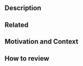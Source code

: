 <!--- Provide a general summary of your changes in the Title above -->

## Description
<!--- Describe your changes in detail -->

## Related
<!--- Please note any related issues, PRs etc. here -->

## Motivation and Context
<!--- Why is this change required? What problem does it solve? -->
<!--- If it fixes an open issue, please link to the issue here. -->

## How to review
<!--- Please describe how to review this PR, what do you want checked specifically etc. -->